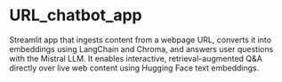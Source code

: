# URL_chatbot_app
Streamlit app that ingests content from a webpage URL, converts it into embeddings using LangChain and Chroma, and answers user questions with the Mistral LLM. It enables interactive, retrieval-augmented Q&amp;A directly over live web content using Hugging Face text embeddings.
